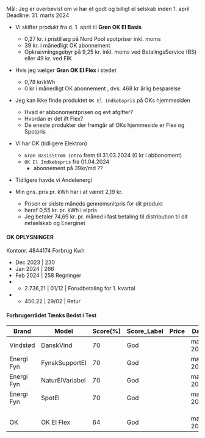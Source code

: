 Mål: Jeg er overbevist om vi har et godt og billigt el selskab inden 1. april
Deadline: 31. marts 2024 

- Vi skifter produkt fra d. 1. april til **Grøn OK El Basis**
	- 0,27 kr. i pristillæg på Nord Pool spotpriser inkl. moms
	- 39 kr. i månedligt OK abonnement
	- Opkrævningsgebyr på 9,25 kr. inkl. moms ved BetalingsService (BS) eller 49 kr. ved FIK

- Hvis jeg vælger **Grøn OK El Flex** i stedet
	- 0,78 kr/kWh
	- 0 kr i månedligt  OK abonnement , dvs. 468 kr årlig besparelse
- Jeg kan ikke finde produktet `OK El Indkøbspris` på OKs hjemmesiden
	- Hvad er abbonomentprisen og evt afgifter?
	- Hvordan er det ift Flex?
	- De eneste produkter der fremgår af OKs hjemmeside er Flex og Spotpris

- Vi har OK (tidligere Elektron)
	- `Grøn BasisStrøm Intro` frem til 31.03.2024 (0 kr i abbonoment)
	- `OK El Indkøbspris` fra 01.04.2024
		- abonnement på 39kr/md ??
- Tidligere havde vi Andelenergi
- Min gns. pris pr. kWh har i at været 2,19 kr. 
	- Prisen er sidste måneds gennemsnitpris for dit produkt  
	- heraf 0,55 kr. pr. kWh i elpris
	- Jeg betaler 74,69 kr. pr. måned i fast betaling til distribution til dit netselskab og Energinet

#### OK OPLYSNINGER 
Kontonr. 4844174
Forbrug Kwh 
- Dec 2023 | 230
- Jan 2024 | 266
- Feb 2024 | 258
Regninger
- - 2.736,21 |  01/12 | Forudbetaling for 1. kvartal
- + 450,22 | 29/02  | Retur
#### Forbrugerrådet Tænks Bedst i Test

| Brand      | Model           | Score(%) | Score_Label | Price | Date      |     |     |
| ---------- | --------------- | -------- | ----------- | ----- | --------- | --- | --- |
| Vindstød   | DanskVind       | 70       | God         |       | mar. 2023 |     |     |
| Energi Fyn | FynskSupportEl  | 70       | God         |       | mar. 2023 |     |     |
| Energi Fyn | NaturElVariabel | 70       | God         |       | mar. 2023 |     |     |
| Energi Fyn | SpotEl          | 70       | God         |       | mar. 2023 |     |     |
|            |                 |          |             |       |           |     |     |
|            |                 |          |             |       |           |     |     |
|            |                 |          |             |       |           |     |     |
| OK         | OK El Flex      | 64       | God         |       | mar. 2023 |     |     |